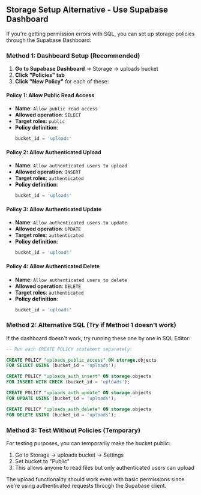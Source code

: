 ## Storage Setup Alternative - Use Supabase Dashboard

If you're getting permission errors with SQL, you can set up storage policies through the Supabase Dashboard:

### Method 1: Dashboard Setup (Recommended)

1. **Go to Supabase Dashboard** → Storage → uploads bucket
2. **Click "Policies" tab**
3. **Click "New Policy"** for each of these:

#### Policy 1: Allow Public Read Access
- **Name**: `Allow public read access`
- **Allowed operation**: `SELECT`
- **Target roles**: `public`
- **Policy definition**: 
  ```sql
  bucket_id = 'uploads'
  ```

#### Policy 2: Allow Authenticated Upload
- **Name**: `Allow authenticated users to upload`
- **Allowed operation**: `INSERT`  
- **Target roles**: `authenticated`
- **Policy definition**:
  ```sql
  bucket_id = 'uploads'
  ```

#### Policy 3: Allow Authenticated Update
- **Name**: `Allow authenticated users to update`
- **Allowed operation**: `UPDATE`
- **Target roles**: `authenticated` 
- **Policy definition**:
  ```sql
  bucket_id = 'uploads'
  ```

#### Policy 4: Allow Authenticated Delete
- **Name**: `Allow authenticated users to delete`
- **Allowed operation**: `DELETE`
- **Target roles**: `authenticated`
- **Policy definition**:
  ```sql
  bucket_id = 'uploads'
  ```

### Method 2: Alternative SQL (Try if Method 1 doesn't work)

If the dashboard doesn't work, try running these one by one in SQL Editor:

```sql
-- Run each CREATE POLICY statement separately:

CREATE POLICY "uploads_public_access" ON storage.objects
FOR SELECT USING (bucket_id = 'uploads');

CREATE POLICY "uploads_auth_insert" ON storage.objects  
FOR INSERT WITH CHECK (bucket_id = 'uploads');

CREATE POLICY "uploads_auth_update" ON storage.objects
FOR UPDATE USING (bucket_id = 'uploads');

CREATE POLICY "uploads_auth_delete" ON storage.objects
FOR DELETE USING (bucket_id = 'uploads');
```

### Method 3: Test Without Policies (Temporary)

For testing purposes, you can temporarily make the bucket public:

1. Go to Storage → uploads bucket → Settings
2. Set bucket to "Public"
3. This allows anyone to read files but only authenticated users can upload

The upload functionality should work even with basic permissions since we're using authenticated requests through the Supabase client.